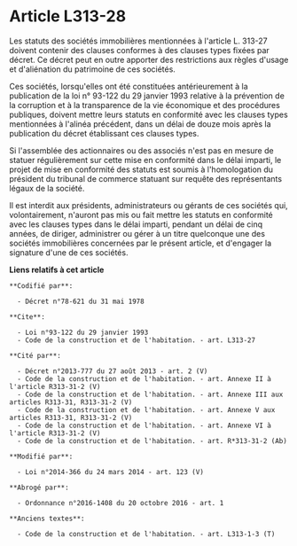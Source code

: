 # Article L313-28

Les statuts des sociétés immobilières mentionnées à l'article L. 313-27 doivent contenir des clauses conformes à des clauses
types fixées par décret. Ce décret peut en outre apporter des restrictions aux règles d'usage et d'aliénation du patrimoine
de ces sociétés.

Ces sociétés, lorsqu'elles ont été constituées antérieurement à la publication de la loi n° 93-122 du 29 janvier 1993
relative à la prévention de la corruption et à la transparence de la vie économique et des procédures publiques, doivent
mettre leurs statuts en conformité avec les clauses types mentionnées à l'alinéa précédent, dans un délai de douze mois après
la publication du décret établissant ces clauses types.

Si l'assemblée des actionnaires ou des associés n'est pas en mesure de statuer régulièrement sur cette mise en conformité
dans le délai imparti, le projet de mise en conformité des statuts est soumis à l'homologation du président du tribunal de
commerce statuant sur requête des représentants légaux de la société.

Il est interdit aux présidents, administrateurs ou gérants de ces sociétés qui, volontairement, n'auront pas mis ou fait
mettre les statuts en conformité avec les clauses types dans le délai imparti, pendant un délai de cinq années, de diriger,
administrer ou gérer à un titre quelconque une des sociétés immobilières concernées par le présent article, et d'engager la
signature d'une de ces sociétés.

**Liens relatifs à cet article**

	**Codifié par**:

	  - Décret n°78-621 du 31 mai 1978

	**Cite**:

	  - Loi n°93-122 du 29 janvier 1993
	  - Code de la construction et de l'habitation. - art. L313-27

	**Cité par**:

	  - Décret n°2013-777 du 27 août 2013 - art. 2 (V)
	  - Code de la construction et de l'habitation. - art. Annexe II à l'article R313-31-2 (V)
	  - Code de la construction et de l'habitation. - art. Annexe III aux articles R313-31, R313-31-2 (V)
	  - Code de la construction et de l'habitation. - art. Annexe V aux articles R313-31, R313-31-2 (V)
	  - Code de la construction et de l'habitation. - art. Annexe VI à l'article R313-31-2 (V)
	  - Code de la construction et de l'habitation. - art. R*313-31-2 (Ab)

	**Modifié par**:

	  - Loi n°2014-366 du 24 mars 2014 - art. 123 (V)

	**Abrogé par**:

	  - Ordonnance n°2016-1408 du 20 octobre 2016 - art. 1

	**Anciens textes**:

	  - Code de la construction et de l'habitation. - art. L313-1-3 (T)
